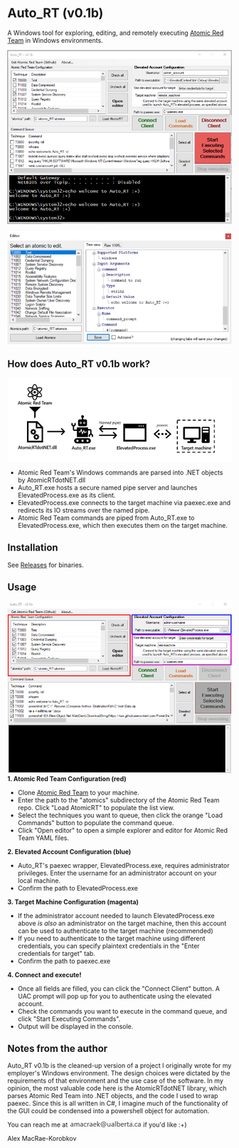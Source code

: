 # Auto_RT (v0.1b)

A Windows tool for exploring, editing, and remotely executing [Atomic Red Team](https://github.com/redcanaryco/atomic-red-team) in Windows environments.

![gui-main](images/gui-main.png)

![Gui Editor](images/gui-editor.png)

## How does Auto_RT v0.1b work?
![Diagram](images/diagram.png)
 - Atomic Red Team's Windows commands are parsed into .NET objects by AtomicRTdotNET.dll
 - Auto_RT.exe hosts a secure named pipe server and launches ElevatedProcess.exe as its client.
 - ElevatedProcess.exe connects to the target machine via paexec.exe and redirects its IO streams over the named pipe.
 - Atomic Red Team commands are piped from Auto_RT.exe to ElevatedProcess.exe, which then executes them on the target machine.
 
## Installation
See [Releases](https://github.com/amacraek/auto_rt/releases) for binaries. 

## Usage
![Gui Annotation](images/gui-annotation.png)
**1. Atomic Red Team Configuration (red)**
 - Clone [Atomic Red Team](https://github.com/redcanaryco/atomic-red-team) to your machine.
 - Enter the path to the "atomics" subdirectory of the Atomic Red Team repo. Click "Load AtomicRT" to populate the list view.
 - Select the techniques you want to queue, then click the orange "Load Commands" button to populate the command queue.
 - Click "Open editor" to open a simple explorer and editor for Atomic Red Team YAML files.

**2. Elevated Account Configuration (blue)**
 - Auto_RT's paexec wrapper, ElevatedProcess.exe, requires administrator privileges. Enter the username for an administrator account on your local machine.
 - Confirm the path to ElevatedProcess.exe

**3. Target Machine Configuration (magenta)**
 - If the administrator account needed to launch ElevatedProcess.exe above _is also_ an administrator on the target machine, then this account can be used to authenticate to the target machine (recommended) 
 - If you need to authenticate to the target machine using different credentials, you can specify plaintext credentials in the "Enter credentials for target" tab.
 - Confirm the path to paexec.exe

**4. Connect and execute!**
 - Once all fields are filled, you can click the "Connect Client" button. A UAC prompt will pop up for you to authenticate using the elevated account.
 - Check the commands you want to execute in the command queue, and click "Start Executing Commands".
 - Output will be displayed in the console.

## Notes from the author
Auto_RT v0.1b is the cleaned-up version of a project I originally wrote for my employer's Windows environment. The design choices were dictated by the requirements of that environment and the use case of the software.
In my opinion, the most valuable code here is the AtomicRTdotNET library, which parses Atomic Red Team into .NET objects, and the code I used to wrap paexec. Since this is all written in C#, I imagine much of the functionality of the GUI could be condensed into a powershell object for automation.

You can reach me at ![I H F Obz Mgr Uq Ays4 A](images/IHFObzMgrUqAys4A.png) if you'd like :+)

Alex MacRae-Korobkov

